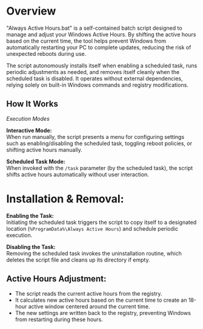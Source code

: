 Overview
========
"Always Active Hours.bat" is a self-contained batch script designed to manage and adjust your Windows Active Hours. By shifting the active hours based on the current time, the tool helps prevent Windows from automatically restarting your PC to complete updates, reducing the risk of unexpected reboots during use.

The script autonomously installs itself when enabling a scheduled task, runs periodic adjustments as needed, and removes itself cleanly when the scheduled task is disabled. It operates without external dependencies, relying solely on built-in Windows commands and registry modifications.

How It Works
------------

*Execution Modes*

**Interactive Mode:**  
When run manually, the script presents a menu for configuring settings such as enabling/disabling the scheduled task, toggling reboot policies, or shifting active hours manually.

**Scheduled Task Mode:**  
When invoked with the `/task` parameter (by the scheduled task), the script shifts active hours automatically without user interaction.

Installation & Removal:
=======================

**Enabling the Task:**  
Initiating the scheduled task triggers the script to copy itself to a designated location (`%ProgramData%\Always Active Hours`) and schedule periodic execution.

**Disabling the Task:**  
Removing the scheduled task invokes the uninstallation routine, which deletes the script file and cleans up its directory if empty.

Active Hours Adjustment:
------------------------

- The script reads the current active hours from the registry.
- It calculates new active hours based on the current time to create an 18-hour active window centered around the current time.
- The new settings are written back to the registry, preventing Windows from restarting during these hours.
